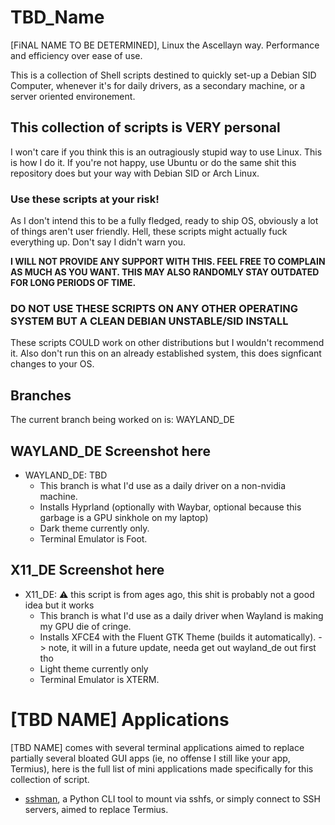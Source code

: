 # TBD_Name
[FiNAL NAME TO BE DETERMINED], Linux the Ascellayn way. Performance and efficiency over ease of use.

This is a collection of Shell scripts destined to quickly set-up a Debian SID Computer, whenever it's for daily drivers, as a secondary machine, or a server oriented environement.

## This collection of scripts is VERY personal
I won't care if you think this is an outragiously stupid way to use Linux. This is how I do it. If you're not happy, use Ubuntu or do the same shit this repository does but your way with Debian SID or Arch Linux.
### Use these scripts at your risk!
As I don't intend this to be a fully fledged, ready to ship OS, obviously a lot of things aren't user friendly. Hell, these scripts might actually fuck everything up. Don't say I didn't warn you.

**I WILL NOT PROVIDE ANY SUPPORT WITH THIS. FEEL FREE TO COMPLAIN AS MUCH AS YOU WANT. THIS MAY ALSO RANDOMLY STAY OUTDATED FOR LONG PERIODS OF TIME.**

### DO NOT USE THESE SCRIPTS ON ANY OTHER OPERATING SYSTEM BUT A CLEAN DEBIAN UNSTABLE/SID INSTALL
These scripts COULD work on other distributions but I wouldn't recommend it. Also don't run this on an already established system, this does signficant changes to your OS.

## Branches
The current branch being worked on is: WAYLAND_DE

## WAYLAND_DE Screenshot here
- WAYLAND_DE: TBD
  - This branch is what I'd use as a daily driver on a non-nvidia machine.
  - Installs Hyprland (optionally with Waybar, optional because this garbage is a GPU sinkhole on my laptop)
  - Dark theme currently only.
  - Terminal Emulator is Foot.

## X11_DE Screenshot here
- X11_DE: ⚠️ this script is from ages ago, this shit is probably not a good idea but it works
  - This branch is what I'd use as a daily driver when Wayland is making my GPU die of cringe.
  - Installs XFCE4 with the Fluent GTK Theme (builds it automatically). -> note, it will in a future update, needa get out wayland_de out first tho
  - Light theme currently only
  - Terminal Emulator is XTERM.
 
# [TBD NAME] Applications
[TBD NAME] comes with several terminal applications aimed to replace partially several bloated GUI apps (ie, no offense I still like your app, Termius), here is the full list of mini applications made specifically for this collection of script.
- [sshman](https://github.com/SiriusBYT/TBD_Name/tree/main/WAYLAND_DE/rootfs/System/Applications/adellian_sshman), a Python CLI tool to mount via sshfs, or simply connect to SSH servers, aimed to replace Termius. 
